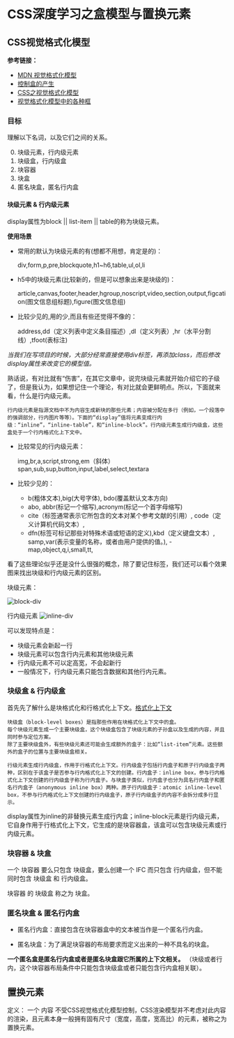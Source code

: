 # CSS深度学习之盒模型与置换元素


## CSS视觉格式化模型
**参考链接：**
- [MDN 视觉格式化模型](https://developer.mozilla.org/zh-CN/docs/Web/Guide/CSS/Visual_formatting_model)
- [控制盒的产生](https://github.com/acelan86/css/wiki/9.2-%E6%8E%A7%E5%88%B6%E7%9B%92%E7%9A%84%E4%BA%A7%E7%94%9F%EF%BC%88done%EF%BC%89)
- [CSS之视觉格式化模型](http://blog.codingplayboy.com/2016/11/06/css_visual_formatting_model/)
- [视觉格式化模型中的各种框](http://blog.doyoe.com/2015/03/09/css/%E8%A7%86%E8%A7%89%E6%A0%BC%E5%BC%8F%E5%8C%96%E6%A8%A1%E5%9E%8B%E4%B8%AD%E7%9A%84%E5%90%84%E7%A7%8D%E6%A1%86/)
### 目标
理解以下名词，以及它们之间的关系。

0. 块级元素，行内级元素
1. 块级盒，行内级盒
2. 块容器
3. 块盒
4. 匿名块盒，匿名行内盒

#### 块级元素 & 行内级元素

display属性为block || list-item || table的称为块级元素。

**使用场景**
- 常用的默认为块级元素的有(想都不用想，肯定是的)：

    div,form,p,pre,blockquote,h1~h6,table,ul,ol,li

- h5中的块级元素(比较新的，但是可以想象出来是块级的)：

    article,canvas,footer,header,hgroup,noscript,video,section,output,figcation(图文信息组标题),figure(图文信息组)

- 比较少见的,用的少,而且有些还觉得不像的：

    address,dd（定义列表中定义条目描述）,dl（定义列表）,hr（水平分割线）,tfoot(表标注)



*当我们在写项目的时候，大部分经常直接使用div标签，再添加class，而后修改display属性来改变它的模型值。*

熟话说，有对比就有“伤害”，在其它文章中，说完块级元素就开始介绍它的子级了，但是我认为，如果想记住一个理论，有对比就会更鲜明点。所以，下面就来看，什么是行内级元素。

    行内级元素是指源文档中不为内容生成新块的那些元素；内容被分配在多行（例如，一个段落中的强调部分，行内图片等等）。下面的“display”值将元素变成行内级：“inline”，“inline-table”，和“inline-block”。行内级元素生成行内级盒，这些盒处于一个行内格式化上下文中。

- 比较常见的行内级元素：

  img,br,a,script,strong,em（斜体）span,sub,sup,button,input,label,select,textara
- 比较少见的：

    - b(粗体文本),big(大号字体), bdo(覆盖默认文本方向)
    -  abo, abbr(标记一个缩写),acronym(标记一个首字母缩写)
    - cite（标签通常表示它所包含的文本对某个参考文献的引用）, code（定义计算机代码文本）,
    - dfn(标签可标记那些对特殊术语或短语的定义),kbd（定义键盘文本）, samp,var(表示变量的名称，或者由用户提供的值。),
    -map,object,q,i,small,tt,

看了这些理论似乎还是没什么很强的概念，除了要记住标签，我们还可以看个效果图来找出块级和行内级元素的区别。

块级元素：

![block-div](https://wx1.sinaimg.cn/orj360/006P0MECly1frd1bc3e9nj30u30cuwfe.jpg)

行内级元素
![inline-div](https://wx3.sinaimg.cn/large/006P0MECly1frd1bc74klj30tg0cqt9l.jpg)

可以发现特点是：
 - 块级元素会新起一行
 - 块级元素可以包含行内元素和其他块级元素
 - 行内级元素不可以定高宽，不会起新行
 - 一般情况下，行内级元素只能包含数据和其他行内元素。

 ### 块级盒 & 行内级盒

首先先了解什么是块格式化和行格式化上下文。[格式化上下文](http://layout.imweb.io/article/formatting-context.html)

    块级盒（block-level boxes）是指那些作用在块格式化上下文中的盒。
    每个块级元素生成一个主要块级盒，这个块级盒包含了块级元素的子孙盒以及生成的内容，并且同时参与定位方案。
    除了主要块级盒外，有些块级元素还可能会生成额外的盒子：比如“list-item”元素。这些额外的盒子的位置与主要块级盒相关。

    行级元素生成行内级盒，作用于行格式化上下文。行内级盒子包括行内盒子和原子行内级盒子两种，区别在于该盒子是否参与行内格式化上下文的创建。行内盒子：inline box，参与行内格式化上下文创建的行内级盒子称为行内盒子。与块盒子类似，行内盒子也分为具名行内盒子和匿名行内盒子（anonymous inline box）两种。原子行内级盒子：atomic inline-level box，不参与行内格式化上下文创建的行内级盒子，原子行内级盒子的内容不会拆分成多行显示。
    

display属性为inline的非替换元素生成行内盒；inline-block元素是行内级元素，它自身作用于行格式化上下文，它生成的是块容器盒，该盒可以包含块级元素或行内级元素。

### 块容器 & 块盒

一个 块容器 要么只包含 块级盒，要么创建一个 IFC 而只包含 行内级盒，但不能同时包含 块级盒 和 行内级盒。

块容器 的 块级盒 称之为 块盒。

### 匿名块盒 & 匿名行内盒

- 匿名行内盒：直接包含在块容器盒中的文本被当作是一个匿名行内盒。

- 匿名块盒：为了满足块容器的布局要求而定义出来的一种不具名的块盒。

**一个匿名盒是匿名行内盒或者是匿名块盒跟它所属的上下文相关。**
（块级或者行内，这个块容器布局条件中只能包含块级盒或者只能包含行内盒相关联）。


## 置换元素
定义：
    一个 内容 不受CSS视觉格式化模型控制，CSS渲染模型并不考虑对此内容的渲染，且元素本身一般拥有固有尺寸（宽度，高度，宽高比）的元素，被称之为置换元素。